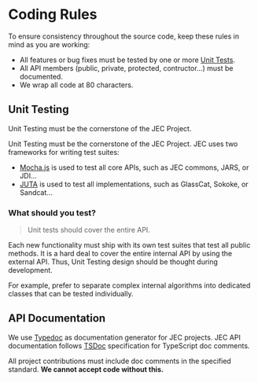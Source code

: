 # Coding Rules

To ensure consistency throughout the source code, keep these rules in mind as you are working:

- All features or bug fixes must be tested by one or more [Unit Tests](./community/coding-rules#unit-testing).
- All API members (public, private, protected, contructor...) must be documented.
- We wrap all code at 80 characters.

## Unit Testing

Unit Testing must be the cornerstone of the JEC Project.

Unit Testing must be the cornerstone of the JEC Project. JEC uses two frameworks for writing test suites:

- [Mocha.js](https://mochajs.org/) is used to test all core APIs, such as JEC commons, JARS, or JDI...
- [JUTA](http://localhost:4200/docs/reference/jec-apis/juta/jec-juta) is used to test all implementations, such as GlassCat, Sokoke, or Sandcat...

### What should you test?

> Unit tests should cover the entire API.

Each new functionality must ship with its own test suites that test all public methods. It is a hard deal to cover the entire internal API by using the external API. Thus, Unit Testing design should be thought during development.

For example, prefer to separate complex internal algorithms into dedicated classes that can be tested individually.

## API Documentation

We use [Typedoc](http://typedoc.org) as documentation generator for JEC projects. 
JEC API documentation follows [TSDoc](https://github.com/Microsoft/tsdoc) specification for TypeScript doc comments.

All project contributions must include doc comments in the specified standard. **We cannot accept code without this.**